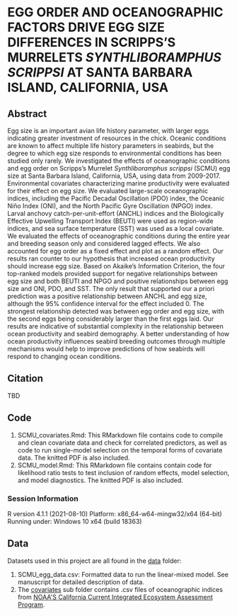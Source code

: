 # EGG ORDER AND OCEANOGRAPHIC FACTORS DRIVE EGG SIZE DIFFERENCES IN SCRIPPS’S MURRELETS *SYNTHLIBORAMPHUS SCRIPPSI* AT SANTA BARBARA ISLAND, CALIFORNIA, USA

## Abstract
Egg size is an important avian life history parameter, with larger eggs indicating greater investment of resources in the chick. Oceanic conditions are known to affect multiple life history parameters in seabirds, but the degree to which egg size responds to environmental conditions has been studied only rarely. We investigated the effects of oceanographic conditions and egg order on Scripps’s Murrelet *Synthliboramphus scrippsi* (SCMU) egg size at Santa Barbara Island, California, USA, using data from 2009-2017. Environmental covariates characterizing marine productivity were evaluated for their effect on egg size. We evaluated large-scale oceanographic indices, including the Pacific Decadal Oscillation (PDO) index, the Oceanic Niño Index (ONI), and the North Pacific Gyre Oscillation (NPGO) index. Larval anchovy catch-per-unit-effort (ANCHL) indices and the Biologically Effective Upwelling Transport Index (BEUTI) were used as region-wide indices, and sea surface temperature (SST) was used as a local covariate. We evaluated the effects of oceanographic conditions during the entire year and breeding season only and considered lagged effects. We also accounted for egg order as a fixed effect and plot as a random effect. Our results ran counter to our hypothesis that increased ocean productivity should increase egg size. Based on Akaike’s Information Criterion, the four top-ranked models provided support for negative relationships between egg size and both BEUTI and NPGO and positive relationships between egg size and ONI, PDO, and SST. The only result that supported our a priori prediction was a positive relationship between ANCHL and egg size, although the 95% confidence interval for the effect included 0. The strongest relationship detected was between egg order and egg size, with the second eggs being considerably larger than the first eggs laid. Our results are indicative of substantial complexity in the relationship between ocean productivity and seabird demography. A better understanding of how ocean productivity influences seabird breeding outcomes through multiple mechanisms would help to improve predictions of how seabirds will respond to changing ocean conditions. 

## Citation
TBD

## Code
1. SCMU_covariates.Rmd: This RMarkdown file contains code to compile and clean covariate data and check for correlated predictors, as well as code to run single-model selection on the temporal forms of covariate data. The knitted PDF is also included. 
2. SCMU_model.Rmd: This RMarkdown file contains contain code for likelihood ratio tests to test inclusion of random effects, model selection, and model diagnostics. The knitted PDF is also included. 

### Session Information
R version 4.1.1 (2021-08-10)
Platform: x86_64-w64-mingw32/x64 (64-bit)
Running under: Windows 10 x64 (build 18363)

## Data
Datasets used in this project are all found in the [data](data) folder:

1. SCMU_egg_data.csv: Formatted data to run the linear-mixed model. See manuscript for detailed description of data.
2. The [covariates](covariates) sub folder contains .csv files of oceanographic indices from [NOAA'S California Current Integrated Ecosystem Assessment Program](https://www.integratedecosystemassessment.noaa.gov/regions/california-current/cc-). 

